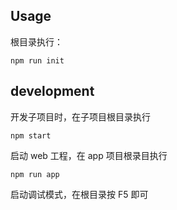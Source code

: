 ## Usage
根目录执行：
```
npm run init
```

## development

开发子项目时，在子项目根目录执行
```
npm start
```

启动 web 工程，在 app 项目根录目执行
```
npm run app
```

启动调试模式，在根目录按 F5 即可